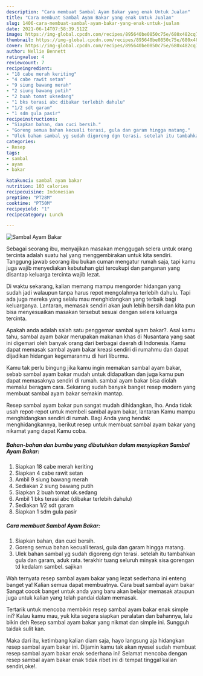 ```yaml
---
description: "Cara membuat Sambal Ayam Bakar yang enak Untuk Jualan"
title: "Cara membuat Sambal Ayam Bakar yang enak Untuk Jualan"
slug: 1406-cara-membuat-sambal-ayam-bakar-yang-enak-untuk-jualan
date: 2021-06-14T07:58:39.512Z
image: https://img-global.cpcdn.com/recipes/895640be0850c75e/680x482cq70/sambal-ayam-bakar-foto-resep-utama.jpg
thumbnail: https://img-global.cpcdn.com/recipes/895640be0850c75e/680x482cq70/sambal-ayam-bakar-foto-resep-utama.jpg
cover: https://img-global.cpcdn.com/recipes/895640be0850c75e/680x482cq70/sambal-ayam-bakar-foto-resep-utama.jpg
author: Nellie Bennett
ratingvalue: 4
reviewcount: 7
recipeingredient:
- "18 cabe merah keriting"
- "4 cabe rawit setan"
- "9 siung bawang merah"
- "2 siung bawang putih"
- "2 buah tomat uksedang"
- "1 bks terasi abc dibakar terlebih dahulu"
- "1/2 sdt garam"
- "1 sdm gula pasir"
recipeinstructions:
- "Siapkan bahan, dan cuci bersih."
- "Goreng semua bahan kecuali terasi, gula dan garam hingga matang."
- "Ulek bahan sambal yg sudah digoreng dgn terasi. setelah itu tambahkan gula dan garam, aduk rata. terakhir tuang seluruh minyak sisa gorengan td kedalam sambel. sajikan"
categories:
- Resep
tags:
- sambal
- ayam
- bakar

katakunci: sambal ayam bakar 
nutrition: 103 calories
recipecuisine: Indonesian
preptime: "PT28M"
cooktime: "PT50M"
recipeyield: "1"
recipecategory: Lunch

---
```



![Sambal Ayam Bakar](https://img-global.cpcdn.com/recipes/895640be0850c75e/680x482cq70/sambal-ayam-bakar-foto-resep-utama.jpg)

Sebagai seorang ibu, menyajikan masakan menggugah selera untuk orang tercinta adalah suatu hal yang menggembirakan untuk kita sendiri. Tanggung jawab seorang ibu bukan cuman mengatur rumah saja, tapi kamu juga wajib menyediakan kebutuhan gizi tercukupi dan panganan yang disantap keluarga tercinta wajib lezat.

Di waktu  sekarang, kalian memang mampu mengorder hidangan yang sudah jadi walaupun tanpa harus repot mengolahnya terlebih dahulu. Tapi ada juga mereka yang selalu mau menghidangkan yang terbaik bagi keluarganya. Lantaran, memasak sendiri akan jauh lebih bersih dan kita pun bisa menyesuaikan masakan tersebut sesuai dengan selera keluarga tercinta. 



Apakah anda adalah salah satu penggemar sambal ayam bakar?. Asal kamu tahu, sambal ayam bakar merupakan makanan khas di Nusantara yang saat ini digemari oleh banyak orang dari berbagai daerah di Indonesia. Kamu dapat memasak sambal ayam bakar kreasi sendiri di rumahmu dan dapat dijadikan hidangan kegemaranmu di hari liburmu.

Kamu tak perlu bingung jika kamu ingin memakan sambal ayam bakar, sebab sambal ayam bakar mudah untuk didapatkan dan juga kamu pun dapat memasaknya sendiri di rumah. sambal ayam bakar bisa diolah memalui beragam cara. Sekarang sudah banyak banget resep modern yang membuat sambal ayam bakar semakin mantap.

Resep sambal ayam bakar pun sangat mudah dihidangkan, lho. Anda tidak usah repot-repot untuk membeli sambal ayam bakar, lantaran Kamu mampu menghidangkan sendiri di rumah. Bagi Anda yang hendak menghidangkannya, berikut resep untuk membuat sambal ayam bakar yang nikamat yang dapat Kamu coba.

<!--inarticleads1-->

##### Bahan-bahan dan bumbu yang dibutuhkan dalam menyiapkan Sambal Ayam Bakar:

1. Siapkan 18 cabe merah keriting
1. Siapkan 4 cabe rawit setan
1. Ambil 9 siung bawang merah
1. Sediakan 2 siung bawang putih
1. Siapkan 2 buah tomat uk.sedang
1. Ambil 1 bks terasi abc (dibakar terlebih dahulu)
1. Sediakan 1/2 sdt garam
1. Siapkan 1 sdm gula pasir




<!--inarticleads2-->

##### Cara membuat Sambal Ayam Bakar:

1. Siapkan bahan, dan cuci bersih.
1. Goreng semua bahan kecuali terasi, gula dan garam hingga matang.
1. Ulek bahan sambal yg sudah digoreng dgn terasi. setelah itu tambahkan gula dan garam, aduk rata. terakhir tuang seluruh minyak sisa gorengan td kedalam sambel. sajikan




Wah ternyata resep sambal ayam bakar yang lezat sederhana ini enteng banget ya! Kalian semua dapat membuatnya. Cara buat sambal ayam bakar Sangat cocok banget untuk anda yang baru akan belajar memasak ataupun juga untuk kalian yang telah pandai dalam memasak.

Tertarik untuk mencoba membikin resep sambal ayam bakar enak simple ini? Kalau kamu mau, yuk kita segera siapkan peralatan dan bahannya, lalu bikin deh Resep sambal ayam bakar yang nikmat dan simple ini. Sungguh taidak sulit kan. 

Maka dari itu, ketimbang kalian diam saja, hayo langsung aja hidangkan resep sambal ayam bakar ini. Dijamin kamu tak akan nyesel sudah membuat resep sambal ayam bakar enak sederhana ini! Selamat mencoba dengan resep sambal ayam bakar enak tidak ribet ini di tempat tinggal kalian sendiri,oke!.

